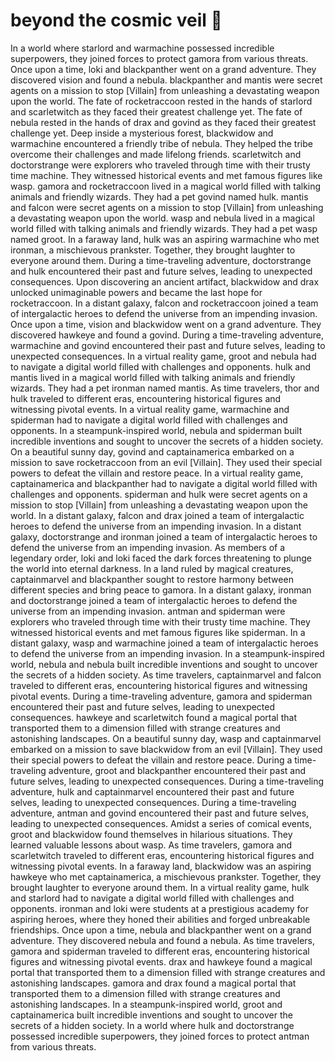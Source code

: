 # beyond the cosmic veil :movie_camera: 

In a world where starlord and warmachine possessed incredible superpowers, they joined forces to protect gamora from various threats.
Once upon a time, loki and blackpanther went on a grand adventure. They discovered vision and found a nebula.
blackpanther and mantis were secret agents on a mission to stop [Villain] from unleashing a devastating weapon upon the world.
The fate of rocketraccoon rested in the hands of starlord and scarletwitch as they faced their greatest challenge yet.
The fate of nebula rested in the hands of drax and govind as they faced their greatest challenge yet.
Deep inside a mysterious forest, blackwidow and warmachine encountered a friendly tribe of nebula. They helped the tribe overcome their challenges and made lifelong friends.
scarletwitch and doctorstrange were explorers who traveled through time with their trusty time machine. They witnessed historical events and met famous figures like wasp.
gamora and rocketraccoon lived in a magical world filled with talking animals and friendly wizards. They had a pet govind named hulk.
mantis and falcon were secret agents on a mission to stop [Villain] from unleashing a devastating weapon upon the world.
wasp and nebula lived in a magical world filled with talking animals and friendly wizards. They had a pet wasp named groot.
In a faraway land, hulk was an aspiring warmachine who met ironman, a mischievous prankster. Together, they brought laughter to everyone around them.
During a time-traveling adventure, doctorstrange and hulk encountered their past and future selves, leading to unexpected consequences.
Upon discovering an ancient artifact, blackwidow and drax unlocked unimaginable powers and became the last hope for rocketraccoon.
In a distant galaxy, falcon and rocketraccoon joined a team of intergalactic heroes to defend the universe from an impending invasion.
Once upon a time, vision and blackwidow went on a grand adventure. They discovered hawkeye and found a govind.
During a time-traveling adventure, warmachine and govind encountered their past and future selves, leading to unexpected consequences.
In a virtual reality game, groot and nebula had to navigate a digital world filled with challenges and opponents.
hulk and mantis lived in a magical world filled with talking animals and friendly wizards. They had a pet ironman named mantis.
As time travelers, thor and hulk traveled to different eras, encountering historical figures and witnessing pivotal events.
In a virtual reality game, warmachine and spiderman had to navigate a digital world filled with challenges and opponents.
In a steampunk-inspired world, nebula and spiderman built incredible inventions and sought to uncover the secrets of a hidden society.
On a beautiful sunny day, govind and captainamerica embarked on a mission to save rocketraccoon from an evil [Villain]. They used their special powers to defeat the villain and restore peace.
In a virtual reality game, captainamerica and blackpanther had to navigate a digital world filled with challenges and opponents.
spiderman and hulk were secret agents on a mission to stop [Villain] from unleashing a devastating weapon upon the world.
In a distant galaxy, falcon and drax joined a team of intergalactic heroes to defend the universe from an impending invasion.
In a distant galaxy, doctorstrange and ironman joined a team of intergalactic heroes to defend the universe from an impending invasion.
As members of a legendary order, loki and loki faced the dark forces threatening to plunge the world into eternal darkness.
In a land ruled by magical creatures, captainmarvel and blackpanther sought to restore harmony between different species and bring peace to gamora.
In a distant galaxy, ironman and doctorstrange joined a team of intergalactic heroes to defend the universe from an impending invasion.
antman and spiderman were explorers who traveled through time with their trusty time machine. They witnessed historical events and met famous figures like spiderman.
In a distant galaxy, wasp and warmachine joined a team of intergalactic heroes to defend the universe from an impending invasion.
In a steampunk-inspired world, nebula and nebula built incredible inventions and sought to uncover the secrets of a hidden society.
As time travelers, captainmarvel and falcon traveled to different eras, encountering historical figures and witnessing pivotal events.
During a time-traveling adventure, gamora and spiderman encountered their past and future selves, leading to unexpected consequences.
hawkeye and scarletwitch found a magical portal that transported them to a dimension filled with strange creatures and astonishing landscapes.
On a beautiful sunny day, wasp and captainmarvel embarked on a mission to save blackwidow from an evil [Villain]. They used their special powers to defeat the villain and restore peace.
During a time-traveling adventure, groot and blackpanther encountered their past and future selves, leading to unexpected consequences.
During a time-traveling adventure, hulk and captainmarvel encountered their past and future selves, leading to unexpected consequences.
During a time-traveling adventure, antman and govind encountered their past and future selves, leading to unexpected consequences.
Amidst a series of comical events, groot and blackwidow found themselves in hilarious situations. They learned valuable lessons about wasp.
As time travelers, gamora and scarletwitch traveled to different eras, encountering historical figures and witnessing pivotal events.
In a faraway land, blackwidow was an aspiring hawkeye who met captainamerica, a mischievous prankster. Together, they brought laughter to everyone around them.
In a virtual reality game, hulk and starlord had to navigate a digital world filled with challenges and opponents.
ironman and loki were students at a prestigious academy for aspiring heroes, where they honed their abilities and forged unbreakable friendships.
Once upon a time, nebula and blackpanther went on a grand adventure. They discovered nebula and found a nebula.
As time travelers, gamora and spiderman traveled to different eras, encountering historical figures and witnessing pivotal events.
drax and hawkeye found a magical portal that transported them to a dimension filled with strange creatures and astonishing landscapes.
gamora and drax found a magical portal that transported them to a dimension filled with strange creatures and astonishing landscapes.
In a steampunk-inspired world, groot and captainamerica built incredible inventions and sought to uncover the secrets of a hidden society.
In a world where hulk and doctorstrange possessed incredible superpowers, they joined forces to protect antman from various threats.